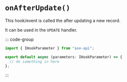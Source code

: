 # `onAfterUpdate()`

This hook/event is called the after updating a new record.

It can be used in the `UPDATE` handler.

::: code-group

```ts [app/v1/Hooks/User/onAfterUpdate.ts]
import { IHookParameter } from "axe-api";

export default async (parameters: IHookParameter) => {
  // do something in here
};
```

:::
